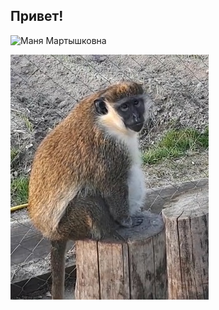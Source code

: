 ## Привет!

![Маня Мартышковна](https://drive.google.com/file/d/1MHTiTWCalD-RViqprP_LWTXGDshOQuJG/view?usp=share_link)

![Masha](Masha.jpg)